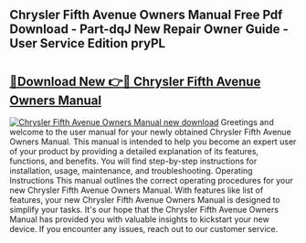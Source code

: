 ## Chrysler Fifth Avenue Owners Manual Free Pdf Download - Part-dqJ New Repair Owner Guide - User Service Edition pryPL

# <h2><a href="http://bc80251.oget.top/?id=Chrysler+Fifth+Avenue+Owners+Manual">🔗Download New 👉🔴 Chrysler Fifth Avenue Owners Manual</a></h2>

[![Chrysler Fifth Avenue Owners Manual new download](https://i.imgur.com/5g1atiW.png)](http://bc80251.oget.top/?id=Chrysler+Fifth+Avenue+Owners+Manual)
Greetings and welcome to the user manual for your newly obtained Chrysler Fifth Avenue Owners Manual. This manual is intended to help you become an expert user of your product by providing a detailed explanation of its features, functions, and benefits. You will find step-by-step instructions for installation, usage, maintenance, and troubleshooting. Operating Instructions This manual outlines the correct operating procedures for your new Chrysler Fifth Avenue Owners Manual. With features like list of features, your new Chrysler Fifth Avenue Owners Manual is designed to simplify your tasks. It's our hope that the Chrysler Fifth Avenue Owners Manual has provided you with valuable insights to kickstart your new device. If you encounter any issues, reach out to our customer service.
